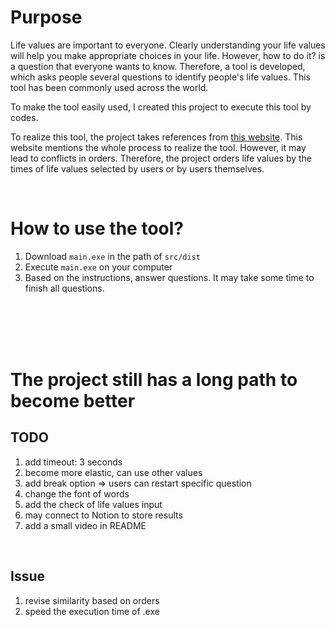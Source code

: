 # Purpose

Life values are important to everyone. Clearly understanding your life values will help you make appropriate choices in your life. However, how to do it? is a question that everyone wants to know. Therefore, a tool is developed, which asks people several questions to identify people's life values. This tool has been commonly used across the world. 

To make the tool easily used, I created this project to execute this tool by codes.

To realize this tool, the project takes references from [this website](https://www.lifedesigners.org/post/%E8%AE%93%E6%88%91%E5%80%91%E6%B4%BB%E7%9A%84%E6%9B%B4%E5%BF%AB%E6%A8%82%E7%9A%84%E5%83%B9%E5%80%BC%E8%A7%80%E6%8E%A2%E7%B4%A2). This website mentions the whole process to realize the tool. However, it may lead to conflicts in orders. Therefore, the project orders life values by the times of life values selected by users or by users themselves.

<br />

# How to use the tool?
1. Download `main.exe` in the path of `src/dist`
2. Execute `main.exe` on your computer
3. Based on the instructions, answer questions. It may take some time to finish all questions.

<br />
<br />
<br />
<br />

# The project still has a long path to become better
## TODO
1. add timeout: 3 seconds
2. become more elastic, can use other values 
3. add break option => users can restart specific question
4. change the font of words
5. add the check of life values input
6. may connect to Notion to store results
7. add a small video in README

<br />

## Issue
1. revise similarity based on orders
2. speed the execution time of .exe 